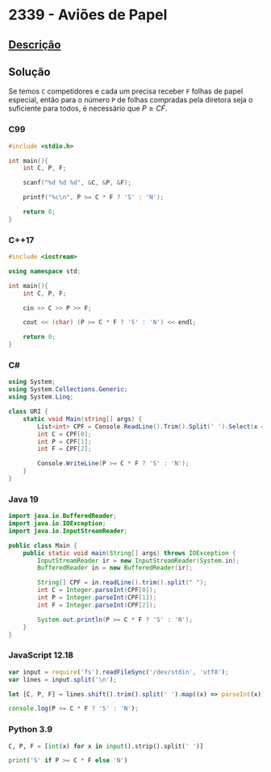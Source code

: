 # 2339 - Aviões de Papel

## [Descrição](https://www.beecrowd.com.br/judge/pt/problems/view/2339)

## Solução

Se temos `C` competidores e cada um precisa receber `F` folhas de papel especial, então para o número `P` de folhas compradas pela diretora seja o suficiente para todos, é necessário que $P \geq C \dot F$.

### C99
```c
#include <stdio.h>

int main(){
    int C, P, F;

    scanf("%d %d %d", &C, &P, &F);

    printf("%c\n", P >= C * F ? 'S' : 'N');

    return 0;
}
```

### C++17
```cpp
#include <iostream>

using namespace std;

int main(){
    int C, P, F;

    cin >> C >> P >> F;

    cout << (char) (P >= C * F ? 'S' : 'N') << endl;

    return 0;
}
```

### C#
```cs
using System;
using System.Collections.Generic;
using System.Linq;

class URI {    
    static void Main(string[] args) {
        List<int> CPF = Console.ReadLine().Trim().Split(' ').Select(x => int.Parse(x)).ToList();
        int C = CPF[0];
        int P = CPF[1];
        int F = CPF[2];

        Console.WriteLine(P >= C * F ? 'S' : 'N');
    }
}
```

### Java 19
```java
import java.io.BufferedReader;
import java.io.IOException;
import java.io.InputStreamReader;

public class Main {
    public static void main(String[] args) throws IOException {
        InputStreamReader ir = new InputStreamReader(System.in);
        BufferedReader in = new BufferedReader(ir);

        String[] CPF = in.readLine().trim().split(" ");
        int C = Integer.parseInt(CPF[0]);
        int P = Integer.parseInt(CPF[1]);
        int F = Integer.parseInt(CPF[2]);

        System.out.println(P >= C * F ? 'S' : 'N');
    }
}
```

### JavaScript 12.18
```js
var input = require('fs').readFileSync('/dev/stdin', 'utf8');
var lines = input.split('\n');

let [C, P, F] = lines.shift().trim().split(' ').map((x) => parseInt(x));

console.log(P >= C * F ? 'S' : 'N');
```

### Python 3.9
```py
C, P, F = [int(x) for x in input().strip().split(' ')]

print('S' if P >= C * F else 'N')
```